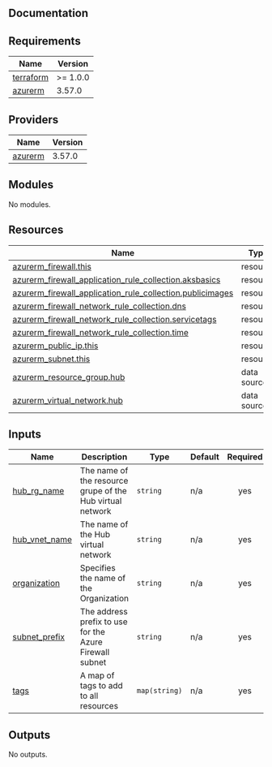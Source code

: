 ## Documentation

<!-- BEGINNING OF PRE-COMMIT-TERRAFORM DOCS HOOK -->
## Requirements

| Name | Version |
|------|---------|
| <a name="requirement_terraform"></a> [terraform](#requirement\_terraform) | >= 1.0.0 |
| <a name="requirement_azurerm"></a> [azurerm](#requirement\_azurerm) | 3.57.0 |

## Providers

| Name | Version |
|------|---------|
| <a name="provider_azurerm"></a> [azurerm](#provider\_azurerm) | 3.57.0 |

## Modules

No modules.

## Resources

| Name | Type |
|------|------|
| [azurerm_firewall.this](https://registry.terraform.io/providers/hashicorp/azurerm/3.57.0/docs/resources/firewall) | resource |
| [azurerm_firewall_application_rule_collection.aksbasics](https://registry.terraform.io/providers/hashicorp/azurerm/3.57.0/docs/resources/firewall_application_rule_collection) | resource |
| [azurerm_firewall_application_rule_collection.publicimages](https://registry.terraform.io/providers/hashicorp/azurerm/3.57.0/docs/resources/firewall_application_rule_collection) | resource |
| [azurerm_firewall_network_rule_collection.dns](https://registry.terraform.io/providers/hashicorp/azurerm/3.57.0/docs/resources/firewall_network_rule_collection) | resource |
| [azurerm_firewall_network_rule_collection.servicetags](https://registry.terraform.io/providers/hashicorp/azurerm/3.57.0/docs/resources/firewall_network_rule_collection) | resource |
| [azurerm_firewall_network_rule_collection.time](https://registry.terraform.io/providers/hashicorp/azurerm/3.57.0/docs/resources/firewall_network_rule_collection) | resource |
| [azurerm_public_ip.this](https://registry.terraform.io/providers/hashicorp/azurerm/3.57.0/docs/resources/public_ip) | resource |
| [azurerm_subnet.this](https://registry.terraform.io/providers/hashicorp/azurerm/3.57.0/docs/resources/subnet) | resource |
| [azurerm_resource_group.hub](https://registry.terraform.io/providers/hashicorp/azurerm/3.57.0/docs/data-sources/resource_group) | data source |
| [azurerm_virtual_network.hub](https://registry.terraform.io/providers/hashicorp/azurerm/3.57.0/docs/data-sources/virtual_network) | data source |

## Inputs

| Name | Description | Type | Default | Required |
|------|-------------|------|---------|:--------:|
| <a name="input_hub_rg_name"></a> [hub\_rg\_name](#input\_hub\_rg\_name) | The name of the resource grupe of the Hub virtual network | `string` | n/a | yes |
| <a name="input_hub_vnet_name"></a> [hub\_vnet\_name](#input\_hub\_vnet\_name) | The name of the Hub virtual network | `string` | n/a | yes |
| <a name="input_organization"></a> [organization](#input\_organization) | Specifies the name of the Organization | `string` | n/a | yes |
| <a name="input_subnet_prefix"></a> [subnet\_prefix](#input\_subnet\_prefix) | The address prefix to use for the Azure Firewall subnet | `string` | n/a | yes |
| <a name="input_tags"></a> [tags](#input\_tags) | A map of tags to add to all resources | `map(string)` | n/a | yes |

## Outputs

No outputs.
<!-- END OF PRE-COMMIT-TERRAFORM DOCS HOOK -->
